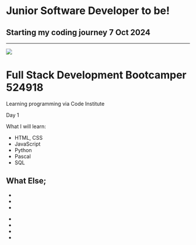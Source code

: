 
# Junior Software Developer to be!

## Starting my coding journey 7 Oct 2024 
<hr>

<img src="bookshelf.jpg">

# Full Stack Development Bootcamper 524918 

<p>Learning programming via Code Institute</p>
<p>Day 1</p>

<p>What I will learn:</p>
<ul><li>HTML, CSS</li><li>JavaScript</li><li>Python</li><li>Pascal</li><li>SQL</li></ul>

<p></p>
<p> <strong></strong> </p>
<p></p>

## What Else;

<ul><li></li><li></li><li></li></ul>
<ul><li></li><li></li><li></li><li></li></ul>



<!--
**heli-t-00/heli-t-00** is a ✨ _special_ ✨ repository because its `README.md` (this file) appears on your GitHub profile.

Here are some ideas to get you started:

- 🔭 I’m currently working on ...
- 🌱 I’m currently learning ...
- 👯 I’m looking to collaborate on ...
- 🤔 I’m looking for help with ...
- 💬 Ask me about ...
- 📫 How to reach me: ...
- 😄 Pronouns: ...
- ⚡ Fun fact: ...
-->
